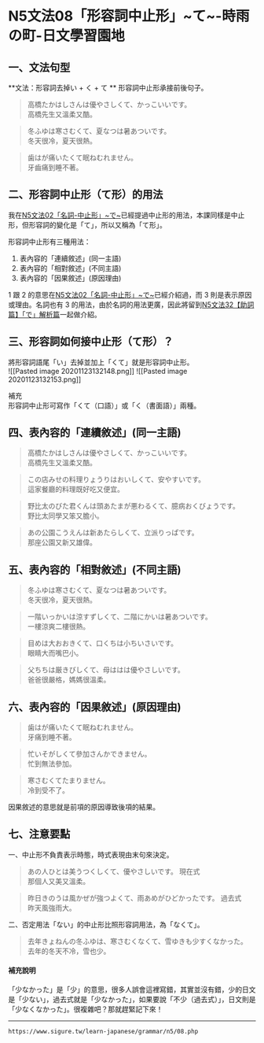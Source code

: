 # N5文法08「形容詞中止形」~て~-時雨の町-日文學習園地

一、文法句型
------

**文法：形容詞去掉い + く + て  **
形容詞中止形承接前後句子。

>高橋たかはしさんは優やさしくて、かっこいいです。  
高橋先生又溫柔又酷。
	
>冬ふゆは寒さむくて、夏なつは暑あついです。  
冬天很冷，夏天很熱。
	
>歯はが痛いたくて眠ねむれません。  
牙齒痛到睡不著。

二、形容詞中止形（て形）的用法
---------------

我在[N5文法02「名詞-中止形」~で~](https://www.sigure.tw/learn-japanese/grammar/n5/02.php)已經提過中止形的用法，本課同樣是中止形，但形容詞的變化是「て」，所以又稱為「て形」。

形容詞中止形有三種用法：  

1.  表內容的「連續敘述」(同一主語)
2.  表內容的「相對敘述」(不同主語)
3.  表內容的「因果敘述」(原因理由)

1 跟 2 的意思在[N5文法02「名詞-中止形」~で~](https://www.sigure.tw/learn-japanese/grammar/n5/02.php)已經介紹過，而 3 則是表示原因或理由。名詞也有 3 的用法，由於名詞的用法更廣，因此將留到[N5文法32【助詞篇】「で」解析篇](https://www.sigure.tw/learn-japanese/grammar/n5/32.php)一起做介紹。

三、形容詞如何接中止形（て形）？
----------------

將形容詞語尾「い」去掉並加上「くて」就是形容詞中止形。  
![[Pasted image 20201123132148.png]]
![[Pasted image 20201123132153.png]]

補充  
形容詞中止形可寫作「くて（口語）」或「く（書面語）」兩種。  

四、表內容的「連續敘述」(同一主語)
------------------

>高橋たかはしさんは優やさしくて、かっこいいです。  
高橋先生又溫柔又酷。

>この店みせの料理りょうりはおいしくて、安やすいです。  
這家餐廳的料理既好吃又便宜。

>野比太のびた君くんは頭あたまが悪わるくて、臆病おくびょうです。  
野比太同學又笨又膽小。
	
>あの公園こうえんは新あたらしくて、立派りっぱです。  
那座公園又新又雄偉。

五、表內容的「相對敘述」(不同主語)
------------------

>冬ふゆは寒さむくて、夏なつは暑あついです。  
冬天很冷，夏天很熱。
	
>一階いっかいは涼すずしくて、二階にかいは暑あついです。  
一樓涼爽二樓很熱。

>目めは大おおきくて、口くちは小ちいさいです。  
眼睛大而嘴巴小。

>父ちちは厳きびしくて、母ははは優やさしいです。  
爸爸很嚴格，媽媽很溫柔。

六、表內容的「因果敘述」(原因理由)
------------------

>歯はが痛いたくて眠ねむれません。  
牙痛到睡不著。

>忙いそがしくて參加さんかできません。  
忙到無法參加。

>寒さむくてたまりません。  
冷到受不了。

因果敘述的意思就是前項的原因導致後項的結果。

七、注意要點
------

一、中止形不負責表示時態，時式表現由末句來決定。

>あの人ひとは美うつくしくて、優やさしいです。 現在式  
那個人又美又溫柔。

>昨日きのうは風かぜが強つよくて、雨あめがひどかったです。 過去式  
昨天風強雨大。

二、否定用法「ない」的中止形比照形容詞用法，為「なくて」。

>去年きょねんの冬ふゆは、寒さむくなくて、雪ゆきも少すくなかった。  
去年的冬天不冷，雪也少。

#### 補充說明  
「少なかった」是「少」的意思，很多人誤會這裡寫錯，其實並沒有錯，少的日文是「少ない」，過去式就是「少なかった」，如果要說「不少（過去式）」，日文則是「少なくなかった」。很複雜吧？那就趕緊記下來！

---
`https://www.sigure.tw/learn-japanese/grammar/n5/08.php`